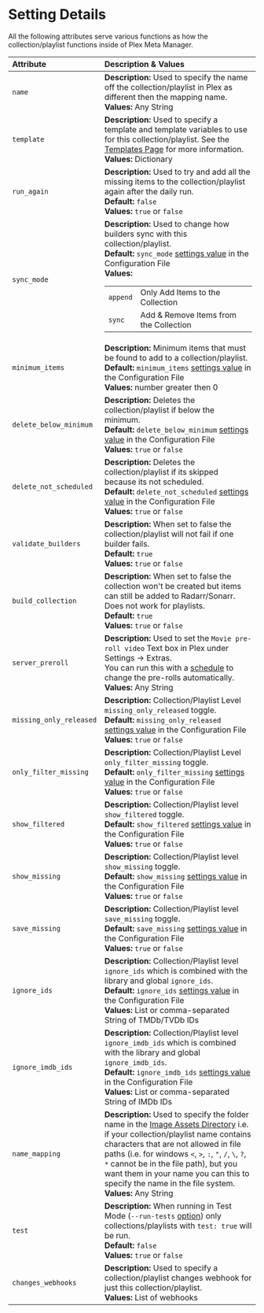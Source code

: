 # Setting Details

All the following attributes serve various functions as how the collection/playlist functions inside of Plex Meta Manager.

| Attribute               | Description & Values                                                                                                                                                                                                                                                                                                                                                                                        |
|:------------------------|:------------------------------------------------------------------------------------------------------------------------------------------------------------------------------------------------------------------------------------------------------------------------------------------------------------------------------------------------------------------------------------------------------------|
| `name`                  | **Description:** Used to specify the name off the collection/playlist in Plex as different then the mapping name.<br>**Values:** Any String                                                                                                                                                                                                                                                                 |
| `template`              | **Description:** Used to specify a template and template variables to use for this collection/playlist. See the [Templates Page](../templates) for more information.<br>**Values:** Dictionary                                                                                                                                                                                                              |
| `run_again`             | **Description:** Used to try and add all the missing items to the collection/playlist again after the daily run.<br>**Default:** `false`<br>**Values:** `true` or `false`                                                                                                                                                                                                                                   |
| `sync_mode`             | **Description:** Used to change how builders sync with this collection/playlist.<br>**Default:** `sync_mode` [settings value](../../config/settings) in the Configuration File<br>**Values:**<table class="clearTable"><tr><td>`append`</td><td>Only Add Items to the Collection</td></tr><tr><td>`sync`</td><td>Add & Remove Items from the Collection</td></tr></table>                                   |
| `minimum_items`         | **Description:** Minimum items that must be found to add to a collection/playlist.<br>**Default:** `minimum_items` [settings value](../../config/settings) in the Configuration File<br>**Values:** number greater then 0                                                                                                                                                                                   |
| `delete_below_minimum`  | **Description:** Deletes the collection/playlist if below the minimum.<br>**Default:** `delete_below_minimum` [settings value](../../config/settings) in the Configuration File<br>**Values:** `true` or `false`                                                                                                                                                                                            |
| `delete_not_scheduled`  | **Description:** Deletes the collection/playlist if its skipped because its not scheduled.<br>**Default:** `delete_not_scheduled` [settings value](../../config/settings) in the Configuration File<br>**Values:** `true` or `false`                                                                                                                                                                        |
| `validate_builders`     | **Description:** When set to false the collection/playlist will not fail if one builder fails.<br>**Default:** `true`<br>**Values:** `true` or `false`                                                                                                                                                                                                                                                      |
| `build_collection`      | **Description:** When set to false the collection won't be created but items can still be added to Radarr/Sonarr. Does not work for playlists.<br>**Default:** `true`<br>**Values:** `true` or `false`                                                                                                                                                                                                      |
| `server_preroll`        | **Description:** Used to set the `Movie pre-roll video` Text box in Plex under Settings -> Extras.<br>You can run this with a [schedule](schedule) to change the pre-rolls automatically.<br>**Values:** Any String                                                                                                                                                                                         |
| `missing_only_released` | **Description:** Collection/Playlist Level `missing_only_released` toggle.<br>**Default:** `missing_only_released` [settings value](../../config/settings) in the Configuration File<br>**Values:** `true` or `false`                                                                                                                                                                                       |
| `only_filter_missing`   | **Description:** Collection/Playlist Level `only_filter_missing` toggle.<br>**Default:** `only_filter_missing` [settings value](../../config/settings) in the Configuration File<br>**Values:** `true` or `false`                                                                                                                                                                                           |
| `show_filtered`         | **Description:** Collection/Playlist level `show_filtered` toggle.<br>**Default:** `show_filtered` [settings value](../../config/settings) in the Configuration File<br>**Values:** `true` or `false`                                                                                                                                                                                                       |
| `show_missing`          | **Description:** Collection/Playlist level `show_missing` toggle.<br>**Default:** `show_missing` [settings value](../../config/settings) in the Configuration File<br>**Values:** `true` or `false`                                                                                                                                                                                                         |
| `save_missing`          | **Description:** Collection/Playlist level `save_missing` toggle.<br>**Default:** `save_missing` [settings value](../../config/settings) in the Configuration File<br>**Values:** `true` or `false`                                                                                                                                                                                                         |
| `ignore_ids`            | **Description:** Collection/Playlist level `ignore_ids` which is combined with the library and global `ignore_ids`.<br>**Default:** `ignore_ids` [settings value](../../config/settings) in the Configuration File<br>**Values:** List or comma-separated String of TMDb/TVDb IDs                                                                                                                           |
| `ignore_imdb_ids`       | **Description:** Collection/Playlist level `ignore_imdb_ids` which is combined with the library and global `ignore_imdb_ids`.<br>**Default:** `ignore_imdb_ids` [settings value](../../config/settings) in the Configuration File<br>**Values:** List or comma-separated String of IMDb IDs                                                                                                                 |
| `name_mapping`          | **Description:** Used to specify the folder name in the [Image Assets Directory](../../home/guides/assets) i.e. if your collection/playlist name contains characters that are not allowed in file paths (i.e. for windows `<`, `>`, `:`, `"`, `/`, `\`, `?`, `*` cannot be in the file path), but you want them in your name you can this to specify the name in the file system.<br>**Values:** Any String |
| `test`                  | **Description:** When running in Test Mode (`--run-tests` [option](../../home/environmental)) only collections/playlists with `test: true` will be run.<br>**Default:** `false`<br>**Values:** `true` or `false`                                                                                                                                                                                            |
| `changes_webhooks`      | **Description:** Used to specify a collection/playlist changes webhook for just this collection/playlist.<br>**Values:** List of webhooks                                                                                                                                                                                                                                                                   |

